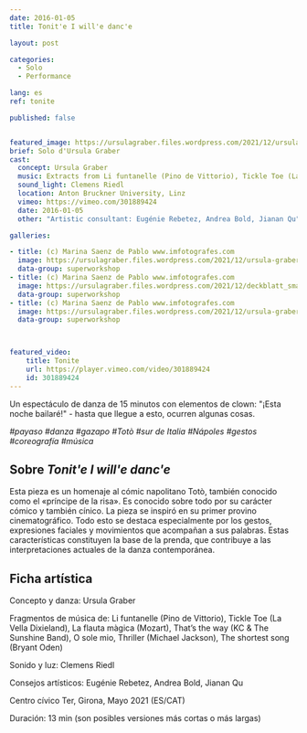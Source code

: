 ```yaml
---
date: 2016-01-05
title: Tonit'e I will'e danc'e

layout: post

categories:
  - Solo
  - Performance

lang: es
ref: tonite

published: false


featured_image: https://ursulagraber.files.wordpress.com/2021/12/ursula-graber009_small.jpg?w=500&fit=crop
brief: Solo d'Ursula Graber
cast:
  concept: Ursula Graber
  music: Extracts from Li funtanelle (Pino de Vittorio), Tickle Toe (La Vella Dixieland), The Magic Flute (Mozart), That’s the way (KC & The Sunshine Band), O sole mio, Thriller (Michael Jackson), The shortest song (Bryant Oden)
  sound_light: Clemens Riedl
  location: Anton Bruckner University, Linz
  vimeo: https://vimeo.com/301889424
  date: 2016-01-05
  other: "Artistic consultant: Eugénie Rebetez, Andrea Bold, Jianan Qu"

galleries:

- title: (c) Marina Saenz de Pablo www.imfotografes.com
  image: https://ursulagraber.files.wordpress.com/2021/12/ursula-graber012_small.jpg?w=2000&fit=crop
  data-group: superworkshop
- title: (c) Marina Saenz de Pablo www.imfotografes.com
  image: https://ursulagraber.files.wordpress.com/2021/12/deckblatt_small-1.jpg?w=2000&fit=crop
  data-group: superworkshop
- title: (c) Marina Saenz de Pablo www.imfotografes.com
  image: https://ursulagraber.files.wordpress.com/2021/12/ursula-graber011_small.jpg?w=2000&fit=crop
  data-group: superworkshop



featured_video:
    title: Tonite
    url: https://player.vimeo.com/video/301889424
    id: 301889424
---
```


Un espectáculo de danza de 15 minutos con elementos de clown: "¡Esta noche bailaré!" - hasta que llegue a esto, ocurren algunas cosas.

*#payaso #danza #gazapo #Totò #sur de Italia #Nápoles #gestos #coreografía #música*


<!--plop-->

## Sobre *Tonit'e I will'e danc'e*

Esta pieza es un homenaje al cómic napolitano Totò, también conocido como el «príncipe de la risa». Es conocido sobre todo por su carácter cómico y también cínico. La pieza se inspiró en su primer provino cinematográfico. Todo esto se destaca especialmente por los gestos, expresiones faciales y movimientos que acompañan a sus palabras. Estas características constituyen la base de la prenda, que contribuye a las interpretaciones actuales de la danza contemporánea.

<!--plop-->

## Ficha artística


Concepto y danza: Ursula Graber

Fragmentos de música de: Li funtanelle (Pino de Vittorio), Tickle Toe (La Vella Dixieland), La flauta màgica (Mozart), That’s the way (KC & The Sunshine Band), O sole mio, Thriller (Michael Jackson), The shortest song (Bryant Oden)

Sonido y luz: Clemens Riedl

Consejos artísticos: Eugénie Rebetez, Andrea Bold, Jianan Qu

Centro cívico Ter, Girona, Mayo 2021 (ES/CAT)

Duración: 13 min (son posibles versiones más cortas o más largas)


<!--[![Tonit'e I will'e danc'e](https://i.vimeocdn.com/video/746500438_640.jpg)](https://player.vimeo.com/video/301889424)-->
